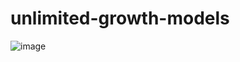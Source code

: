 # unlimited-growth-models
![image](https://user-images.githubusercontent.com/47636259/184230881-839a008c-c59b-461c-9f1f-e0ec01642a41.png)
